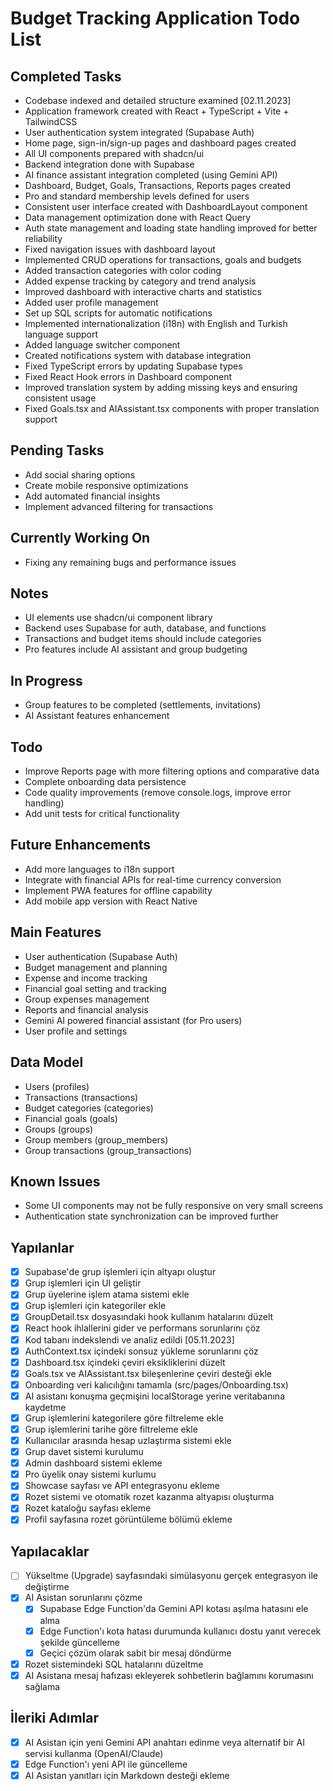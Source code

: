 # Budget Tracking Application Todo List

## Completed Tasks
- Codebase indexed and detailed structure examined [02.11.2023]
- Application framework created with React + TypeScript + Vite + TailwindCSS
- User authentication system integrated (Supabase Auth)
- Home page, sign-in/sign-up pages and dashboard pages created
- All UI components prepared with shadcn/ui
- Backend integration done with Supabase
- AI finance assistant integration completed (using Gemini API)
- Dashboard, Budget, Goals, Transactions, Reports pages created
- Pro and standard membership levels defined for users
- Consistent user interface created with DashboardLayout component
- Data management optimization done with React Query
- Auth state management and loading state handling improved for better reliability
- Fixed navigation issues with dashboard layout
- Implemented CRUD operations for transactions, goals and budgets
- Added transaction categories with color coding
- Added expense tracking by category and trend analysis
- Improved dashboard with interactive charts and statistics
- Added user profile management
- Set up SQL scripts for automatic notifications
- Implemented internationalization (i18n) with English and Turkish language support
- Added language switcher component
- Created notifications system with database integration
- Fixed TypeScript errors by updating Supabase types
- Fixed React Hook errors in Dashboard component
- Improved translation system by adding missing keys and ensuring consistent usage
- Fixed Goals.tsx and AIAssistant.tsx components with proper translation support

## Pending Tasks
- Add social sharing options
- Create mobile responsive optimizations
- Add automated financial insights
- Implement advanced filtering for transactions

## Currently Working On
- Fixing any remaining bugs and performance issues

## Notes
- UI elements use shadcn/ui component library
- Backend uses Supabase for auth, database, and functions
- Transactions and budget items should include categories
- Pro features include AI assistant and group budgeting

## In Progress
- Group features to be completed (settlements, invitations)
- AI Assistant features enhancement

## Todo
- Improve Reports page with more filtering options and comparative data
- Complete onboarding data persistence
- Code quality improvements (remove console.logs, improve error handling)
- Add unit tests for critical functionality

## Future Enhancements
- Add more languages to i18n support
- Integrate with financial APIs for real-time currency conversion
- Implement PWA features for offline capability
- Add mobile app version with React Native

## Main Features
- User authentication (Supabase Auth)
- Budget management and planning
- Expense and income tracking
- Financial goal setting and tracking
- Group expenses management
- Reports and financial analysis
- Gemini AI powered financial assistant (for Pro users)
- User profile and settings

## Data Model
- Users (profiles)
- Transactions (transactions)
- Budget categories (categories)
- Financial goals (goals)
- Groups (groups)
- Group members (group_members)
- Group transactions (group_transactions)

## Known Issues
- Some UI components may not be fully responsive on very small screens
- Authentication state synchronization can be improved further

## Yapılanlar

- [x] Supabase'de grup işlemleri için altyapı oluştur
- [x] Grup işlemleri için UI geliştir
- [x] Grup üyelerine işlem atama sistemi ekle
- [x] Grup işlemleri için kategoriler ekle
- [x] GroupDetail.tsx dosyasındaki hook kullanım hatalarını düzelt
- [x] React hook ihlallerini gider ve performans sorunlarını çöz
- [x] Kod tabanı indekslendi ve analiz edildi [05.11.2023]
- [x] AuthContext.tsx içindeki sonsuz yükleme sorunlarını çöz
- [x] Dashboard.tsx içindeki çeviri eksikliklerini düzelt
- [x] Goals.tsx ve AIAssistant.tsx bileşenlerine çeviri desteği ekle
- [x] Onboarding veri kalıcılığını tamamla (src/pages/Onboarding.tsx)
- [x] AI asistanı konuşma geçmişini localStorage yerine veritabanına kaydetme
- [x] Grup işlemlerini kategorilere göre filtreleme ekle
- [x] Grup işlemlerini tarihe göre filtreleme ekle
- [x] Kullanıcılar arasında hesap uzlaştırma sistemi ekle
- [x] Grup davet sistemi kurulumu
- [x] Admin dashboard sistemi ekleme
- [x] Pro üyelik onay sistemi kurlumu
- [x] Showcase sayfası ve API entegrasyonu ekleme
- [x] Rozet sistemi ve otomatik rozet kazanma altyapısı oluşturma
- [x] Rozet kataloğu sayfası ekleme
- [x] Profil sayfasına rozet görüntüleme bölümü ekleme

## Yapılacaklar

- [ ] Yükseltme (Upgrade) sayfasındaki simülasyonu gerçek entegrasyon ile değiştirme
- [x] AI Asistan sorunlarını çözme
  - [x] Supabase Edge Function'da Gemini API kotası aşılma hatasını ele alma
  - [x] Edge Function'ı kota hatası durumunda kullanıcı dostu yanıt verecek şekilde güncelleme
  - [x] Geçici çözüm olarak sabit bir mesaj döndürme
- [x] Rozet sistemindeki SQL hatalarını düzeltme
- [x] AI Asistana mesaj hafızası ekleyerek sohbetlerin bağlamını korumasını sağlama

## İleriki Adımlar
- [x] AI Asistan için yeni Gemini API anahtarı edinme veya alternatif bir AI servisi kullanma (OpenAI/Claude)
- [x] Edge Function'ı yeni API ile güncelleme
- [x] AI Asistan yanıtları için Markdown desteği ekleme